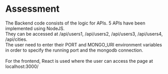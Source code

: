 # Assessment
The Backend code consists of the logic for APIs.
5 APIs have been implemented using NodeJS.
<br />
They can be accessed at /api/users1, /api/users2, /api/users3, /api/users4, /api/cities.
<br />
The user need to enter their PORT and MONGO_URI environment variables in order to specify the running port and the mongodb connection.
<br />
<br />
For the frontend, React is used where the user can access the page at localhost:3000/
